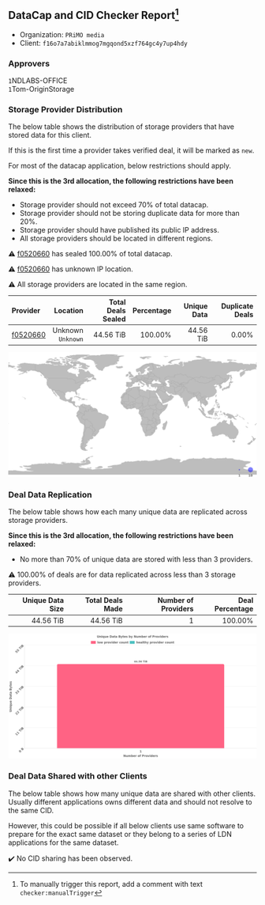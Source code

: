 ## DataCap and CID Checker Report[^1]
 - Organization: `PRiMO media`
 - Client: `f16o7a7abiklmmog7mgqond5xzf764gc4y7up4hdy`
### Approvers
`1`NDLABS-OFFICE<br/>`1`Tom-OriginStorage

### Storage Provider Distribution
The below table shows the distribution of storage providers that have stored data for this client.

If this is the first time a provider takes verified deal, it will be marked as `new`.

For most of the datacap application, below restrictions should apply.

**Since this is the 3rd allocation, the following restrictions have been relaxed:**
 - Storage provider should not exceed 70% of total datacap.
 - Storage provider should not be storing duplicate data for more than 20%.
 - Storage provider should have published its public IP address.
 - All storage providers should be located in different regions.

⚠️ [f0520660](https://filfox.info/en/address/f0520660) has sealed 100.00% of total datacap.

⚠️ [f0520660](https://filfox.info/en/address/f0520660) has unknown IP location.

⚠️ All storage providers are located in the same region.

| Provider                                            |              Location | Total Deals Sealed | Percentage | Unique Data | Duplicate Deals |
| :-------------------------------------------------- | --------------------: | -----------------: | ---------: | ----------: | --------------: |
| [f0520660](https://filfox.info/en/address/f0520660) | Unknown<br/>`Unknown` |          44.56 TiB |    100.00% |   44.56 TiB |           0.00% |

![Provider Distribution](https://raw.githubusercontent.com/data-preservation-programs/filplus-checker-assets/main/filecoin-project/filecoin-plus-large-datasets/issues/1194/1672124108745.png)
### Deal Data Replication
The below table shows how each many unique data are replicated across storage providers.

**Since this is the 3rd allocation, the following restrictions have been relaxed:**
- No more than 70% of unique data are stored with less than 3 providers.

⚠️ 100.00% of deals are for data replicated across less than 3 storage providers.

| Unique Data Size | Total Deals Made | Number of Providers | Deal Percentage |
| ---------------: | ---------------: | ------------------: | --------------: |
|        44.56 TiB |        44.56 TiB |                   1 |         100.00% |

![Replication Distribution](https://raw.githubusercontent.com/data-preservation-programs/filplus-checker-assets/main/filecoin-project/filecoin-plus-large-datasets/issues/1194/1672124109812.png)
### Deal Data Shared with other Clients
The below table shows how many unique data are shared with other clients.
Usually different applications owns different data and should not resolve to the same CID.

However, this could be possible if all below clients use same software to prepare for the exact same dataset or they belong to a series of LDN applications for the same dataset.

✔️ No CID sharing has been observed.

[^1]: To manually trigger this report, add a comment with text `checker:manualTrigger`
